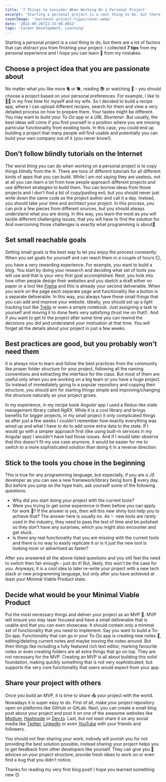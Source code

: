 ```yaml
---
title: '7 Things to Consider When Working On a Personal Project'
excerpt: 'Starting a personal project is a cool thing to do, but there are a lot of factors that can distract you from finishing your project. In this post, I collected 7 tips from my personal experience and I hope you can learn 📘 from my mistakes.'
coverImage: '/personal-project-tipps/cover.webp'
date: '2022-09-26T22:33:00.001Z'
tags: 'Career Development, Learning'
---
```


Starting a personal project is a cool thing to do, but there are a lot of factors that can distract you from finishing your project. I collected **7 tips** from my personal experience and I hope you can learn 📘 from my mistakes.

## Choose a project idea that you are passionate about

No matter what you like more 🐈 or 🐕, reading 📚 or watching 🎥 - you should choose a project based on your personal preferences. For example, I like to 🧑‍🍳 in my free time for myself and my wife. So I decided to build a recipe app, where I can upload different recipes, search for them and view a very detailed process on how to prepare them. Your tastes might be different. You may want to build your *To-Do* app or a *URL Shortener*. But usually, the best ideas will come if you find yourself in a position where you are missing particular functionality from existing tools. In this case, you could end up building a project that many people will find usable and potentially you can build your own company out of it (you never know!). 

## Don't follow blindly tutorials on the Internet

The worst thing you can do when working on a personal project is to copy things blindly from the 🌐. There are tons of different tutorials for all different kinds of apps that you can build. While I am not saying they are useless, not at all you can learn a lot from how people approach different projects and use different strategies to build them. You can borrow ideas from those projects and I don't find a bit of copy/pasting evil, but you should never just write down the same code as the project author and call it a day. Instead, you should take your time and architect your project. In this process, you can pick a few pieces from different sources, but you should always understand what you are doing. In this way, you learn the most as you will tackle different challenging issues, that you will have to find the solution for. And overcoming those challenges is exactly what programming is about🚀

## Set small reachable goals

Setting small goals is the best way to let you enjoy the process constantly. When you set goals for yourself and can reach them in a couple of hours ⏲️, you have a very rewarding experience. For example, you want to build a blog. You start by doing your research and deciding what set of tools you will use and that is your very first goal accomplished. Next, you look into how other people design their websites and you sketch a draft either on paper or a tool like [Figma](https://www.figma.com/) and this is already your second deliverable. When you work on the page each separate page and functionality like a button is a separate deliverable. In this way, you always have these small things that you can add and improve your website. Ideally, you should set up a light tracking tool like [Trello](https://trello.com) or even a simple notebook. Just assigning a task to yourself and moving it to done feels very satisfying (trust me on that!). And if you want to get to the project after some time you can rewind the decisions you did and understand your motivation at that time. You will forget all the details about your project in just a few weeks.

## Best practices are good, but you probably won't need them

It is always nice to learn and follow the best practices from the community like proper folder structure for your project, following all the naming conventions and extracting the interface for the class. But most of them are useful only when you are working on a big team or you have a huge project. So instead of immediately going to a popular repository and copying their structure, you should aim for starting things simple and improving/changing the structure naturally as your project grows.

In my experience, in my recipe book *Angular* app I used a Redux-like state management library called *NgRX*. While it is a cool library and brings benefits for bigger projects, in my small project it only complicated things as after just a few weeks I couldn't remember how exactly everything was wired up and what I have to do to add some extra data to the state. If I would go with a simpler approach first (like using built-in services in my Angular app) I wouldn't have had those issues. And if I would later observe that this doesn't fit my use case anymore, it would be easier for me to switch to a more sophisticated solution than doing it in a reverse direction.

## Stick to the tools you chose in the beginning

This is true for any programming language, but especially, if you are a *JS* developer as you can see a new framework/library being born 👶 every day. But before you jump on the hype train, ask yourself some of the following questions: 

- Why did you start doing your project with the current tools? 
- Were you trying to get some experience in them before you can apply for work 💼? If the answer is yes, then will this new shiny tool help you to achieve that? The answer here is usually no. As ✨ new tools are rarely used in the industry, they need to pass the test of time and be polished so they don't have any surprises, which you might also encounter and get stuck.
- Is there any real functionality that you are missing with the current tools and there is no way to easily replicate it or is it just the new tool is looking nicer or advertised as faster?

After you answered all the above-listed questions and you still feel the need to switch then fair enough - just do it! But, likely, this won't be the case for you. Anyways, it is a cool idea to later re-write your project with a new tech stack or new programming language, but only after you have achieved at least your Minimal Viable Product state.

## Decide what would be your Minimal Viable Product

Put the most necessary things and deliver your project as an MVP 🚀. MVP will ensure you stay laser focused and have a small deliverable that is usable and that you can even showcase. It should contain only a minimal set of functionality that you need to implement. Say you want to build a To-Do app. Functionality that can go in your To-Do app is creating new notes 📓, editing/deleting current notes and maybe moving the notes around. But then things like including a fully featured rich text editor, marking favourite notes or even creating folders are all extra things that go on top. They are not necessary for the MVP. Creating an MVP is all about building this solid foundation, making quickly something that is not very sophisticated, but supports the very core functionality that users would expect from your app.

## Share your project with others

Once you build an MVP, it is time to share 📤 your project with the world. Nowadays it is super easy to do. First of all, make your project repository open on platforms like GitHub or GitLab. Next, you can create a small blog post about your project and post it on one of the awesome websites like [Medium](https://medium.com/), [Hashnode](https://hashnode.com)
 or [Dev.to](https://dev.to/). Last, but not least share it on any social media like [Twitter](https://twitter.com/), [LinkedIn](https://www.linkedin.com/) or even [YouTube](https://www.youtube.com/) with your friends and followers. 

You should not fear sharing your work, nobody will punish you for not providing the best solution possible, instead sharing your project helps you to get feedback from other developers like yourself. They can give you 💎 advices on your project structure, provide fresh ideas to work on or even find a bug that you didn't notice.

Thanks for reading my very first blog post! I hope you learned something new 😊